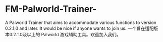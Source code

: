 # FM-Palworld-Trainer-
A Palworld Trainer that aims to accommodate various functions to version 0.2.1.0 and later. It would be nice if anyone wants to join us. 一个旨在适配版本0.2.1.0及以上的 Palworld 游戏辅助工具。欢迎加入我们。
